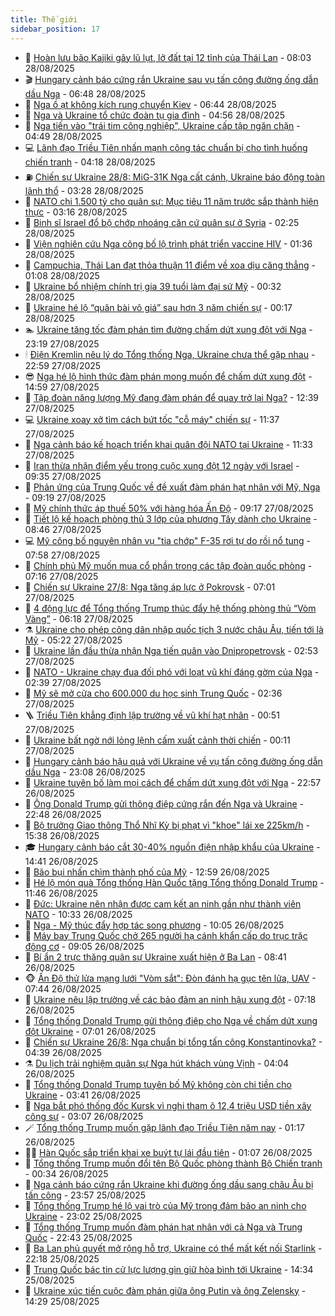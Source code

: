 ```yaml
---
title: Thế giới
sidebar_position: 17
---
```


<!-- dantri-the-gioi:START -->
- 🌋 [Hoàn lưu bão Kajiki gây lũ lụt, lở đất tại 12 tỉnh của Thái Lan](https://dantri.com.vn/the-gioi/hoan-luu-bao-kajiki-gay-lu-lut-lo-dat-tai-12-tinh-cua-thai-lan-20250828145648628.htm) - 08:03 28/08/2025
- 🎬 [Hungary cảnh báo cứng rắn Ukraine sau vụ tấn công đường ống dẫn dầu Nga](https://dantri.com.vn/the-gioi/hungary-canh-bao-cung-ran-ukraine-sau-vu-tan-cong-duong-ong-dan-dau-nga-20250828132324668.htm) - 06:48 28/08/2025
- 🧰 [Nga ồ ạt không kích rung chuyển Kiev](https://dantri.com.vn/the-gioi/nga-o-at-khong-kich-rung-chuyen-kiev-20250828133021585.htm) - 06:44 28/08/2025
- 🌋 [Nga và Ukraine tổ chức đoàn tụ gia đình](https://dantri.com.vn/the-gioi/nga-va-ukraine-to-chuc-doan-tu-gia-dinh-20250828114851989.htm) - 04:56 28/08/2025
- 🗽 [Nga tiến vào &quot;trái tim công nghiệp&quot;, Ukraine cấp tập ngăn chặn](https://dantri.com.vn/the-gioi/nga-tien-vao-trai-tim-cong-nghiep-ukraine-cap-tap-ngan-chan-20250828114054410.htm) - 04:49 28/08/2025
- 💻 [Lãnh đạo Triều Tiên nhấn mạnh công tác chuẩn bị cho tình huống chiến tranh](https://dantri.com.vn/the-gioi/lanh-dao-trieu-tien-nhan-manh-cong-tac-chuan-bi-cho-tinh-huong-chien-tranh-20250828110831015.htm) - 04:18 28/08/2025
- ⛽️ [Chiến sự Ukraine 28/8: MiG-31K Nga cất cánh, Ukraine báo động toàn lãnh thổ](https://dantri.com.vn/the-gioi/chien-su-ukraine-288-mig-31k-nga-cat-canh-ukraine-bao-dong-toan-lanh-tho-20250828090425329.htm) - 03:28 28/08/2025
- 🤩 [NATO chi 1.500 tỷ cho quân sự: Mục tiêu 11 năm trước sắp thành hiện thực](https://dantri.com.vn/the-gioi/nato-chi-1500-ty-cho-quan-su-muc-tieu-11-nam-truoc-sap-thanh-hien-thuc-20250828101351085.htm) - 03:16 28/08/2025
- 🧐 [Binh sĩ Israel đổ bộ chớp nhoáng căn cứ quân sự ở Syria](https://dantri.com.vn/the-gioi/binh-si-israel-do-bo-chop-nhoang-can-cu-quan-su-o-syria-20250828091127150.htm) - 02:25 28/08/2025
- 🎊 [Viện nghiên cứu Nga công bố lộ trình phát triển vaccine HIV](https://dantri.com.vn/the-gioi/vien-nghien-cuu-nga-cong-bo-lo-trinh-phat-trien-vaccine-hiv-20250828082638057.htm) - 01:36 28/08/2025
- 📝 [Campuchia, Thái Lan đạt thỏa thuận 11 điểm về xoa dịu căng thẳng](https://dantri.com.vn/the-gioi/campuchia-thai-lan-dat-thoa-thuan-11-diem-ve-xoa-diu-cang-thang-20250828080334375.htm) - 01:08 28/08/2025
- 🤡 [Ukraine bổ nhiệm chính trị gia 39 tuổi làm đại sứ Mỹ](https://dantri.com.vn/the-gioi/ukraine-bo-nhiem-chinh-tri-gia-39-tuoi-lam-dai-su-my-20250828072512083.htm) - 00:32 28/08/2025
- 🥷 [Ukraine hé lộ “quân bài vô giá” sau hơn 3 năm chiến sự](https://dantri.com.vn/the-gioi/ukraine-he-lo-quan-bai-vo-gia-sau-hon-3-nam-chien-su-20250828070819107.htm) - 00:17 28/08/2025
- 🏊 [Ukraine tăng tốc đàm phán tìm đường chấm dứt xung đột với Nga](https://dantri.com.vn/the-gioi/ukraine-tang-toc-dam-phan-tim-duong-cham-dut-xung-dot-voi-nga-20250828061105090.htm) - 23:19 27/08/2025
- 🕯 [Điện Kremlin nêu lý do Tổng thống Nga, Ukraine chưa thể gặp nhau](https://dantri.com.vn/the-gioi/dien-kremlin-neu-ly-do-tong-thong-nga-ukraine-chua-the-gap-nhau-20250828055249467.htm) - 22:59 27/08/2025
- 😎 [Nga hé lộ hình thức đàm phán mong muốn để chấm dứt xung đột](https://dantri.com.vn/the-gioi/nga-he-lo-hinh-thuc-dam-phan-mong-muon-de-cham-dut-xung-dot-20250827214915167.htm) - 14:59 27/08/2025
- 🌈 [Tập đoàn năng lượng Mỹ đang đàm phán để quay trở lại Nga?](https://dantri.com.vn/the-gioi/tap-doan-nang-luong-my-dang-dam-phan-de-quay-tro-lai-nga-20250827185346969.htm) - 12:39 27/08/2025
- 💻 [Ukraine xoay xở tìm cách bứt tốc &quot;cỗ máy&quot; chiến sự](https://dantri.com.vn/the-gioi/ukraine-xoay-xo-tim-cach-but-toc-co-may-chien-su-20250827170434158.htm) - 11:37 27/08/2025
- 🤖 [Nga cảnh báo kế hoạch triển khai quân đội NATO tại Ukraine](https://dantri.com.vn/the-gioi/nga-canh-bao-ke-hoach-trien-khai-quan-doi-nato-tai-ukraine-20250827181832750.htm) - 11:33 27/08/2025
- 🦏 [Iran thừa nhận điểm yếu trong cuộc xung đột 12 ngày với Israel](https://dantri.com.vn/the-gioi/iran-thua-nhan-diem-yeu-trong-cuoc-xung-dot-12-ngay-voi-israel-20250827162327533.htm) - 09:35 27/08/2025
- 🌁 [Phản ứng của Trung Quốc về đề xuất đàm phán hạt nhân với Mỹ, Nga](https://dantri.com.vn/the-gioi/phan-ung-cua-trung-quoc-ve-de-xuat-dam-phan-hat-nhan-voi-my-nga-20250827160351432.htm) - 09:19 27/08/2025
- 🐘 [Mỹ chính thức áp thuế 50% với hàng hóa Ấn Độ](https://dantri.com.vn/the-gioi/my-chinh-thuc-ap-thue-50-voi-hang-hoa-an-do-20250827153704554.htm) - 09:17 27/08/2025
- 🥷 [Tiết lộ kế hoạch phòng thủ 3 lớp của phương Tây dành cho Ukraine](https://dantri.com.vn/the-gioi/tiet-lo-ke-hoach-phong-thu-3-lop-cua-phuong-tay-danh-cho-ukraine-20250827152557561.htm) - 08:46 27/08/2025
- 💻 [Mỹ công bố nguyên nhân vụ &quot;tia chớp&quot; F-35 rơi tự do rồi nổ tung](https://dantri.com.vn/the-gioi/my-cong-bo-nguyen-nhan-vu-tia-chop-f-35-roi-tu-do-roi-no-tung-20250827145511850.htm) - 07:58 27/08/2025
- 🎡 [Chính phủ Mỹ muốn mua cổ phần trong các tập đoàn quốc phòng](https://dantri.com.vn/the-gioi/chinh-phu-my-muon-mua-co-phan-trong-cac-tap-doan-quoc-phong-20250827140201788.htm) - 07:16 27/08/2025
- 🧰 [Chiến sự Ukraine 27/8: Nga tăng áp lực ở Pokrovsk](https://dantri.com.vn/the-gioi/chien-su-ukraine-278-nga-tang-ap-luc-o-pokrovsk-20250827112044279.htm) - 07:01 27/08/2025
- 🥸 [4 động lực để Tổng thống Trump thúc đẩy hệ thống phòng thủ “Vòm Vàng”](https://dantri.com.vn/the-gioi/4-dong-luc-de-tong-thong-trump-thuc-day-he-thong-phong-thu-vom-vang-20250826173135444.htm) - 06:18 27/08/2025
- ⚗️ [Ukraine cho phép công dân nhập quốc tịch 3 nước châu Âu, tiến tới là Mỹ](https://dantri.com.vn/the-gioi/ukraine-cho-phep-cong-dan-nhap-quoc-tich-3-nuoc-chau-au-tien-toi-la-my-20250827104242740.htm) - 05:22 27/08/2025
- 🌮 [Ukraine lần đầu thừa nhận Nga tiến quân vào Dnipropetrovsk](https://dantri.com.vn/the-gioi/ukraine-lan-dau-thua-nhan-nga-tien-quan-vao-dnipropetrovsk-20250827092917467.htm) - 02:53 27/08/2025
- 🎃 [NATO - Ukraine chạy đua đối phó với loạt vũ khí đáng gờm của Nga](https://dantri.com.vn/the-gioi/nato-ukraine-chay-dua-doi-pho-voi-loat-vu-khi-dang-gom-cua-nga-20250827085233415.htm) - 02:39 27/08/2025
- 💫 [Mỹ sẽ mở cửa cho 600.000 du học sinh Trung Quốc](https://dantri.com.vn/the-gioi/my-se-mo-cua-cho-600000-du-hoc-sinh-trung-quoc-20250827084257430.htm) - 02:36 27/08/2025
- 🪜 [Triều Tiên khẳng định lập trường về vũ khí hạt nhân](https://dantri.com.vn/the-gioi/trieu-tien-khang-dinh-lap-truong-ve-vu-khi-hat-nhan-20250827070924434.htm) - 00:51 27/08/2025
- 🌋 [Ukraine bất ngờ nới lỏng lệnh cấm xuất cảnh thời chiến](https://dantri.com.vn/the-gioi/ukraine-bat-ngo-noi-long-lenh-cam-xuat-canh-thoi-chien-20250827070808532.htm) - 00:11 27/08/2025
- 🦏 [Hungary cảnh báo hậu quả với Ukraine về vụ tấn công đường ống dẫn dầu Nga](https://dantri.com.vn/the-gioi/hungary-canh-bao-hau-qua-voi-ukraine-ve-vu-tan-cong-duong-ong-dan-dau-nga-20250827060625500.htm) - 23:08 26/08/2025
- 👀 [Ukraine tuyên bố làm mọi cách để chấm dứt xung đột với Nga](https://dantri.com.vn/the-gioi/ukraine-tuyen-bo-lam-moi-cach-de-cham-dut-xung-dot-voi-nga-20250827053503492.htm) - 22:57 26/08/2025
- 🧰 [Ông Donald Trump gửi thông điệp cứng rắn đến Nga và Ukraine](https://dantri.com.vn/the-gioi/ong-donald-trump-gui-thong-diep-cung-ran-den-nga-va-ukraine-20250827054406886.htm) - 22:48 26/08/2025
- 🚀 [Bộ trưởng Giao thông Thổ Nhĩ Kỳ bị phạt vì &quot;khoe&quot; lái xe 225km/h](https://dantri.com.vn/the-gioi/bo-truong-giao-thong-tho-nhi-ky-bi-phat-vi-khoe-lai-xe-225kmh-20250826223600833.htm) - 15:38 26/08/2025
- 🎓 [Hungary cảnh báo cắt 30-40% nguồn điện nhập khẩu của Ukraine](https://dantri.com.vn/the-gioi/hungary-canh-bao-cat-30-40-nguon-dien-nhap-khau-cua-ukraine-20250826213426668.htm) - 14:41 26/08/2025
- 🥸 [Bão bụi nhấn chìm thành phố của Mỹ](https://dantri.com.vn/the-gioi/bao-bui-nhan-chim-thanh-pho-cua-my-20250826195332905.htm) - 12:59 26/08/2025
- 🦅 [Hé lộ món quà Tổng thống Hàn Quốc tặng Tổng thống Donald Trump](https://dantri.com.vn/the-gioi/he-lo-mon-qua-tong-thong-han-quoc-tang-tong-thong-donald-trump-20250826175257546.htm) - 11:46 26/08/2025
- 🤭 [Đức: Ukraine nên nhận được cam kết an ninh gần như thành viên NATO](https://dantri.com.vn/the-gioi/duc-ukraine-nen-nhan-duoc-cam-ket-an-ninh-gan-nhu-thanh-vien-nato-20250826172251649.htm) - 10:33 26/08/2025
- 🤖 [Nga - Mỹ thúc đẩy hợp tác song phương](https://dantri.com.vn/the-gioi/nga-my-thuc-day-hop-tac-song-phuong-20250826165205452.htm) - 10:05 26/08/2025
- 🐲 [Máy bay Trung Quốc chở 265 người hạ cánh khẩn cấp do trục trặc động cơ](https://dantri.com.vn/the-gioi/may-bay-trung-quoc-cho-265-nguoi-ha-canh-khan-cap-do-truc-trac-dong-co-20250826155750210.htm) - 09:05 26/08/2025
- 🫣 [Bí ẩn 2 trực thăng quân sự Ukraine xuất hiện ở Ba Lan](https://dantri.com.vn/the-gioi/bi-an-2-truc-thang-quan-su-ukraine-xuat-hien-o-ba-lan-20250826153115939.htm) - 08:41 26/08/2025
- 🐵 [Ấn Độ thử lửa mạng lưới &quot;Vòm sắt&quot;: Đòn đánh hạ gục tên lửa, UAV](https://dantri.com.vn/the-gioi/an-do-thu-lua-mang-luoi-vom-sat-don-danh-ha-guc-ten-lua-uav-20250826143001147.htm) - 07:44 26/08/2025
- 🫶 [Ukraine nêu lập trường về các bảo đảm an ninh hậu xung đột](https://dantri.com.vn/the-gioi/ukraine-neu-lap-truong-ve-cac-bao-dam-an-ninh-hau-xung-dot-20250826141325323.htm) - 07:18 26/08/2025
- 💃 [Tổng thống Donald Trump gửi thông điệp cho Nga về chấm dứt xung đột Ukraine](https://dantri.com.vn/the-gioi/tong-thong-donald-trump-gui-thong-diep-cho-nga-ve-cham-dut-xung-dot-ukraine-20250826135113616.htm) - 07:01 26/08/2025
- 💫 [Chiến sự Ukraine 26/8: Nga chuẩn bị tổng tấn công Konstantinovka?](https://dantri.com.vn/the-gioi/chien-su-ukraine-268-nga-chuan-bi-tong-tan-cong-konstantinovka-20250826111245652.htm) - 04:39 26/08/2025
- ⚗️ [Du lịch trải nghiệm quân sự Nga hút khách vùng Vịnh](https://dantri.com.vn/the-gioi/du-lich-trai-nghiem-quan-su-nga-hut-khach-vung-vinh-20250826103817698.htm) - 04:04 26/08/2025
- 🥷 [Tổng thống Donald Trump tuyên bố Mỹ không còn chi tiền cho Ukraine](https://dantri.com.vn/the-gioi/tong-thong-donald-trump-tuyen-bo-my-khong-con-chi-tien-cho-ukraine-20250826103029406.htm) - 03:41 26/08/2025
- 🥸 [Nga bắt phó thống đốc Kursk vì nghi tham ô 12,4 triệu USD tiền xây công sự](https://dantri.com.vn/the-gioi/nga-bat-pho-thong-doc-kursk-vi-nghi-tham-o-124-trieu-usd-tien-xay-cong-su-20250826095955416.htm) - 03:07 26/08/2025
- 🪄 [Tổng thống Trump muốn gặp lãnh đạo Triều Tiên năm nay](https://dantri.com.vn/the-gioi/tong-thong-trump-muon-gap-lanh-dao-trieu-tien-nam-nay-20250826071359217.htm) - 01:17 26/08/2025
- 🧑‍💻 [Hàn Quốc sắp triển khai xe buýt tự lái đầu tiên](https://dantri.com.vn/the-gioi/han-quoc-sap-trien-khai-xe-buyt-tu-lai-dau-tien-20250826075847177.htm) - 01:07 26/08/2025
- 🤭 [Tổng thống Trump muốn đổi tên Bộ Quốc phòng thành Bộ Chiến tranh](https://dantri.com.vn/the-gioi/tong-thong-trump-muon-doi-ten-bo-quoc-phong-thanh-bo-chien-tranh-20250826073015307.htm) - 00:34 26/08/2025
- 🗽 [Nga cảnh báo cứng rắn Ukraine khi đường ống dầu sang châu Âu bị tấn công](https://dantri.com.vn/the-gioi/nga-canh-bao-cung-ran-ukraine-khi-duong-ong-dau-sang-chau-au-bi-tan-cong-20250826061254626.htm) - 23:57 25/08/2025
- 🤖 [Tổng thống Trump hé lộ vai trò của Mỹ trong đảm bảo an ninh cho Ukraine](https://dantri.com.vn/the-gioi/tong-thong-trump-he-lo-vai-tro-cua-my-trong-dam-bao-an-ninh-cho-ukraine-20250826055337040.htm) - 23:02 25/08/2025
- 🌈 [Tổng thống Trump muốn đàm phán hạt nhân với cả Nga và Trung Quốc](https://dantri.com.vn/the-gioi/tong-thong-trump-muon-dam-phan-hat-nhan-voi-ca-nga-va-trung-quoc-20250826053539445.htm) - 22:43 25/08/2025
- 🤩 [Ba Lan phủ quyết mở rộng hỗ trợ, Ukraine có thể mất kết nối Starlink](https://dantri.com.vn/the-gioi/ba-lan-phu-quyet-mo-rong-ho-tro-ukraine-co-the-mat-ket-noi-starlink-20250826051114631.htm) - 22:18 25/08/2025
- 🤗 [Trung Quốc bác tin cử lực lượng gìn giữ hòa bình tới Ukraine](https://dantri.com.vn/the-gioi/trung-quoc-bac-tin-cu-luc-luong-gin-giu-hoa-binh-toi-ukraine-20250825191659395.htm) - 14:34 25/08/2025
- 🙉 [Ukraine xúc tiến cuộc đàm phán giữa ông Putin và ông Zelensky](https://dantri.com.vn/the-gioi/ukraine-xuc-tien-cuoc-dam-phan-giua-ong-putin-va-ong-zelensky-20250825212215374.htm) - 14:29 25/08/2025<!-- dantri-the-gioi:END -->
